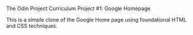 The Odin Project Curriculum
Project #1: Google Homepage

This is a simple clone of the Google Home page using foundational HTML and CSS techniques.